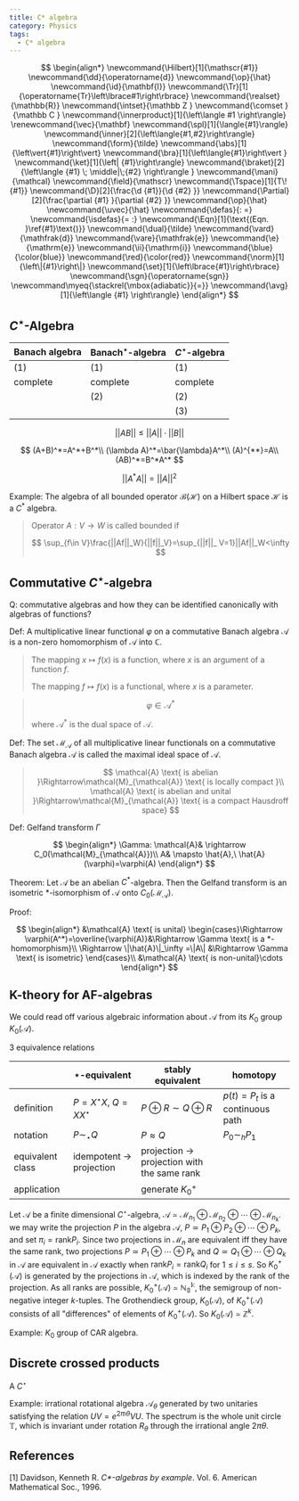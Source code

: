 ```yaml
---
title: C* algebra
category: Physics
tags:
  - C* algebra
---
```


$$
\begin{align*}
\newcommand{\Hilbert}[1]{\mathscr{#1}}
\newcommand{\dd}{\operatorname{d}}
\newcommand{\op}{\hat}
\newcommand{\id}{\mathbf{I}}
\newcommand{\Tr}[1]{\operatorname{Tr}\left\lbrace#1\right\rbrace}
\newcommand{\realset}{\mathbb{R}}
\newcommand{\intset}{\mathbb Z }
\newcommand{\comset }{\mathbb C }
\newcommand{\innerproduct}[1]{\left\langle #1 \right\rangle}
\renewcommand{\vec}{\mathbf}
\newcommand{\spl}[1]{\langle{#1}\rangle}
\newcommand{\inner}[2]{\left\langle{#1,#2}\right\rangle}
\newcommand{\form}{\tilde}
\newcommand{\abs}[1]{\left\vert{#1}\right\vert}
\newcommand{\bra}[1]{\left\langle{#1}\right\vert }
\newcommand{\ket}[1]{\left| {#1}\right\rangle}
\newcommand{\braket}[2]{\left\langle {#1} \; \middle|\;{#2} \right\rangle }
\newcommand{\mani}{\mathcal}
\newcommand{\field}{\mathscr}
\newcommand{\Tspace}[1]{T\! {#1}}
\newcommand{\D}[2]{\frac{\d {#1}}{\d {#2} }}
\newcommand{\Partial}[2]{\frac{\partial {#1} }{\partial {#2} }}
\newcommand{\op}{\hat}
\newcommand{\uvec}{\hat}
\newcommand{\defas}{: =}
\newcommand{\isdefas}{= :}
\newcommand{\Eqn}[1]{\text{(Eqn. }\ref{#1}\text{)}}
\newcommand{\dual}{\tilde}
\newcommand{\vard}{\mathfrak{d}}
\newcommand{\vare}{\mathfrak{e}}
\newcommand{\e}{\mathrm{e}}
\newcommand{\ii}{\mathrm{i}}
\newcommand{\blue}{\color{blue}}
\newcommand{\red}{\color{red}}
\newcommand{\norm}[1]{\left\|{#1}\right\|}
\newcommand{\set}[1]{\left\lbrace{#1}\right\rbrace}
\newcommand{\sgn}{\operatorname{sgn}}
\newcommand\myeq{\stackrel{\mbox{adiabatic}}{=}}
\newcommand{\avg}[1]{\left\langle {#1} \right\rangle}
\end{align*}
$$


## $C^\star$-Algebra

| Banach algebra | Banach$^\star$-algebra | $C^\star$-algebra |
| -------------- | ---------------------- | ----------------- |
| (1)            | (1)                    | (1)               |
| complete       | complete               | complete          |
|                | (2)                    | (2)               |
|                |                        | (3)               |


$$
||AB||\le||A||\cdot||B||
$$


$$
(A+B)^*=A^*+B^*\\
(\lambda A)^*=\bar{\lambda}A^*\\
(A)^{**}=A\\
(AB)^*=B^*A^*
$$



$$
||A^*A||=||A||^2
$$

Example: The algebra of all bounded operator $\mathcal{B}(\mathcal{H})$ on a Hilbert space $\mathcal{H}$ is a $C^*$ algebra.

>Operator $A: V\rightarrow W$ is called bounded if
>
>$$
>\sup_{f\in V}\frac{||Af||_W}{||f||_V}=\sup_{||f||_ V=1}||Af||_W<\infty
>$$

## Commutative $C^\star$-algebra

Q: commutative algebras and how they can be identified canonically with algebras of functions?

Def: A multiplicative linear functional $\varphi$ on a commutative Banach algebra $\mathcal{A}$ is a non-zero homomorphism of $\mathcal{A}$ into $\mathbb{C}$.

>The mapping $x\mapsto f(x)$ is a function, where $x$ is an argument of a function $f$.
>
>The mapping $f\mapsto f(x)$ is a functional, where $x$ is a parameter.

>$$
>\varphi\in \mathcal{A}^*
>$$
>
>where $\mathcal{A}^*$ is the dual space of $\mathcal{A}$.

Def: The set $\mathcal{M}_{\mathcal{A}}$ of all multiplicative linear functionals on a commutative Banach algebra $\mathcal{A}$ is called the maximal ideal space of $\mathcal{A}$.

>$$
>\mathcal{A} \text{ is abelian }\Rightarrow\mathcal{M}_{\mathcal{A}} \text{ is locally compact }\\
>\mathcal{A} \text{ is abelian and unital }\Rightarrow\mathcal{M}_{\mathcal{A}} \text{ is a compact Hausdroff space}
>$$

Def: Gelfand transform $\Gamma$

$$
\begin{align*}
\Gamma: \mathcal{A}& \rightarrow C_0(\mathcal{M}_{\mathcal{A}})\\
A& \mapsto \hat{A},\ \hat{A}(\varphi)=\varphi(A)
\end{align*}
$$

Theorem: Let $\mathcal{A}$ be an abelian $C^*$-algebra. Then the Gelfand transform is an isometric *-isomorphism of $\mathcal{A}$ onto $C_0(\mathcal{M}_\mathcal{A})$.

Proof: 

$$
\begin{align*}
&\mathcal{A} \text{ is unital} \begin{cases}\Rightarrow \varphi(A^*)=\overline{\varphi(A)}&\Rightarrow \Gamma \text{ is a *-homomorphism}\\
\Rightarrow \|\hat{A}\|_\infty =\|A\| &\Rightarrow \Gamma \text{ is isometric}
\end{cases}\\
&\mathcal{A} \text{ is non-unital}\cdots
\end{align*}
$$


## K-theory for AF-algebras

We could read off various algebraic information about $\mathcal{A}$ from its $K_0$ group $K_0(\mathcal{A})$.

3 equivalence relations

|                   | $\star$-equivalent                  | stably equivalent                                      | homotopy                        |
| ----------------- | ----------------------------------- | ------------------------------------------------------ | ------------------------------- |
| definition        | $P=X^\star X,\ Q=XX^\star$          | $P\oplus R\sim Q\oplus R$                              | $p(t)=P_t$ is a continuous path |
| notation          | $P\sim_\star Q$                     | $P\approx Q$                                           | $P_0\sim_h P_1$                 |
| equivalent  class | idempotent $\rightarrow$ projection | projection $\rightarrow$ projection with the same rank |                                 |
| application       |                                     | generate $K^+_0$                                       |                                 |

Let $\mathcal{A}$ be a finite dimensional $C^\star$-algebra, $\mathcal{A}\simeq \mathcal{M}_{n_1}\oplus \mathcal{M}_{n_2}\oplus \cdots\oplus \mathcal{M}_{n_k}$. we may write the projection $P$ in the algebra $\mathcal{A}$, $P\simeq P_1\oplus P_2\oplus\cdots\oplus P_k$, and set $\pi_i=\text{rank} P_i$. Since two projections in $\mathcal{M}_n$ are equivalent iff they have the same rank, two projections $P\simeq P_1\oplus\cdots\oplus P_k$ and $Q\simeq Q_1\oplus\cdots\oplus Q_k$ in $\mathcal{A}$ are equivalent in $\mathcal{A}$ exactly when $\text{rank}P_i=\text{rank}Q_i$ for $1\le i\le s$. So $K ^ + _ 0(\mathcal{A})$ is generated by the projections in $\mathcal{A}$, which is indexed by the rank of the projection. As all ranks are possible, $K^+ _ 0(\mathcal{A})\simeq\mathbb{\mathbb{N}^k_0}$, the semigroup of non-negative integer $k$-tuples. The Grothendieck group, $K_0(\mathcal{A})$, of $K^+ _ 0(\mathcal{A})$ consists of all "differences" of elements of $K^+ _ 0(\mathcal{A})$. So $K_0(\mathcal{A})\simeq \mathbb{Z}^k$.

Example: $K_0$ group of CAR algebra.

## Discrete crossed products

A $C^\star$

Example: irrational rotational algebra $\mathcal{A}_\theta$ generated by two unitaries satisfying the relation $UV=e^{2\pi\imath\theta}VU$. The spectrum is the whole unit circle $\mathbb{T}$, which is invariant under rotation $R_\theta$ through the irrational angle $2\pi \theta$. 



## References

[1] Davidson, Kenneth R. *C\*-algebras by example*. Vol. 6. American Mathematical Soc., 1996.